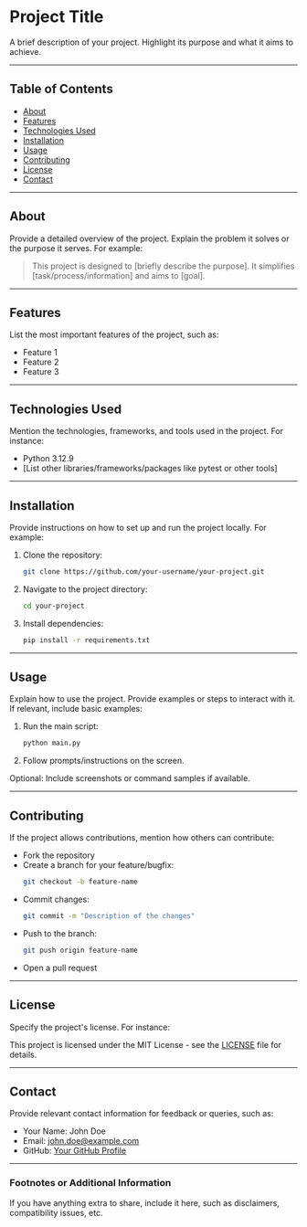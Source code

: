 # Project Title

A brief description of your project. Highlight its purpose and what it aims to achieve.

---

## Table of Contents

- [About](#about)
- [Features](#features)
- [Technologies Used](#technologies-used)
- [Installation](#installation)
- [Usage](#usage)
- [Contributing](#contributing)
- [License](#license)
- [Contact](#contact)

---

## About

Provide a detailed overview of the project. Explain the problem it solves or the purpose it serves. For example:

> This project is designed to [briefly describe the purpose]. It simplifies [task/process/information] and aims to [goal].

---

## Features

List the most important features of the project, such as:

- Feature 1
- Feature 2
- Feature 3

---

## Technologies Used

Mention the technologies, frameworks, and tools used in the project. For instance:

- Python 3.12.9
- [List other libraries/frameworks/packages like pytest or other tools]

---

## Installation

Provide instructions on how to set up and run the project locally. For example:

1. Clone the repository:
   ```bash
   git clone https://github.com/your-username/your-project.git
   ```
2. Navigate to the project directory:
   ```bash
   cd your-project
   ```
3. Install dependencies:
   ```bash
   pip install -r requirements.txt
   ```

---

## Usage

Explain how to use the project. Provide examples or steps to interact with it. If relevant, include basic examples:

1. Run the main script:
   ```bash
   python main.py
   ```
2. Follow prompts/instructions on the screen.

Optional: Include screenshots or command samples if available.

---

## Contributing

If the project allows contributions, mention how others can contribute:

- Fork the repository
- Create a branch for your feature/bugfix:
  ```bash
  git checkout -b feature-name
  ```
- Commit changes:
  ```bash
  git commit -m "Description of the changes"
  ```
- Push to the branch:
  ```bash
  git push origin feature-name
  ```
- Open a pull request

---

## License

Specify the project's license. For instance:

This project is licensed under the MIT License - see the [LICENSE](LICENSE) file for details.

---

## Contact

Provide relevant contact information for feedback or queries, such as:

- Your Name: John Doe
- Email: john.doe@example.com
- GitHub: [Your GitHub Profile](https://github.com/your-username)

---

### Footnotes or Additional Information

If you have anything extra to share, include it here, such as disclaimers, compatibility issues, etc.